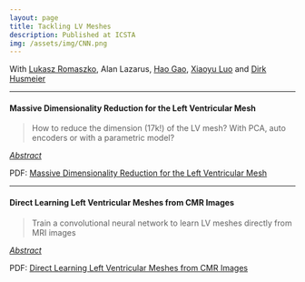 ```yaml
---
layout: page
title: Tackling LV Meshes
description: Published at ICSTA
img: /assets/img/CNN.png
---
```


<script type="text/javascript">
 function showhide(id) {
    var e = document.getElementById(id);
    e.style.display = (e.style.display == 'block') ? 'none' : 'block';
 }
</script>
   
With [Lukasz Romaszko](https://scholar.google.com/citations?user=Kb0e7rkAAAAJ&hl=en), Alan Lazarus, [Hao Gao](https://www.gla.ac.uk/schools/mathematicsstatistics/staff/haogao/), [Xiaoyu Luo](https://www.maths.gla.ac.uk/~xl/) and [Dirk Husmeier](https://www.gla.ac.uk/schools/mathematicsstatistics/staff/dirkhusmeier/)


----

#### Massive Dimensionality Reduction for the Left Ventricular Mesh

> How to reduce the dimension (17k!) of the LV mesh? With PCA, auto encoders or with a parametric model?

<i class="fa fa-sticky-note" aria-hidden="true"></i> <a href="javascript:showhide('pcp')">_Abstract_</a>
<div id="dimred" style="display:none;">
<p>  <div style="font-size:0.85em; text-align: justify;">Statistical emulation is a promising approach for the translation of cardio-mechanical modelling into the clinical practice. However, a key challenge is to find a low-dimensional representation of the heart, or, for the specific purpose of diagnosing the risk of heart attacks, the left-ventricle of the heart. We consider the problem of dimensionality reduction of the left ventricular mesh, in which we investigate three classes of techniques: principal component analysis (PCA), deep learning (DL) methods based on auto-encoders, and a parametric model from the cardio-mechanical literature. Our finding is that PCA performs as well as the computationally more expensive DL methods, and both outperform the state-of-the-art parametric model.</div> </p>
</div>

<i class="fa fa-download fa-ld" aria-hidden="true"></i> PDF: <a class="page-link" href="{{ '/research/Romaszko, Lazarus, Gao, Borowska, Luo, Husmeier - Massive Dimensionality Reduction for the Left Ventricular Mesh.pdf' | prepend: site.baseurl | prepend: site.url }}">Massive Dimensionality Reduction for the Left Ventricular Mesh</a>


----

#### Direct Learning Left Ventricular Meshes from CMR Images

> Train a convolutional neural network to learn LV meshes directly from MRI images

<i class="fa fa-sticky-note" aria-hidden="true"></i> <a href="javascript:showhide('pcp')">_Abstract_</a>
<div id="cnn" style="display:none;">
<p>  <div style="font-size:0.85em; text-align: justify;">Biomechanical studies of the left ventricle (LV) typically rely on a mesh of finite element nodes for a discrete representation of the LV geometry, which is used in an approximate numerical solution of the cardio-mechanical equations based on finite-element discretisation. This is typically done by first manually annotating cardiovascular magnetic resonance (CMR) scans, second creating a preliminary mesh, third manually correcting the mesh to account for motion. The whole process requires specialist knowledge, is time consuming and prone to human error, which prohibits its common adoption in the clinics. We propose to overcome these shortcomings by applying statistical pattern recognition techniques to CMR images. In particular, we train a convolutional neural network (CNN) to predict the LVM via learning its principal component representation directly from CMR scans. As a useful side-product we obtain a low-dimensional representation of the LVM, which is of interest for surrogate models (emulators) of the myocardium constitutive models.</div> </p>
</div>

<i class="fa fa-download fa-ld" aria-hidden="true"></i> PDF: <a class="page-link" href="{{ '/research/Romaszko, Borowska, Lazarus, Gao, Luo, Husmeier - Direct Learning Left Ventricular Meshes from CMR Images.pdf' | prepend: site.baseurl | prepend: site.url }}">Direct Learning Left Ventricular Meshes from CMR Images</a>
